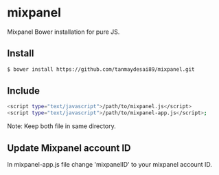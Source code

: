 # mixpanel
Mixpanel Bower installation for pure JS.

## Install

```sh
$ bower install https://github.com/tanmaydesai89/mixpanel.git
```

## Include

```sh
<script type="text/javascript">/path/to/mixpanel.js</script>
<script type="text/javascript">/path/to/mixpanel-app.js</script>;
```

Note: Keep both file in same directory.


## Update Mixpanel account ID
In mixpanel-app.js file change 'mixpanelID' to your mixpanel account ID.